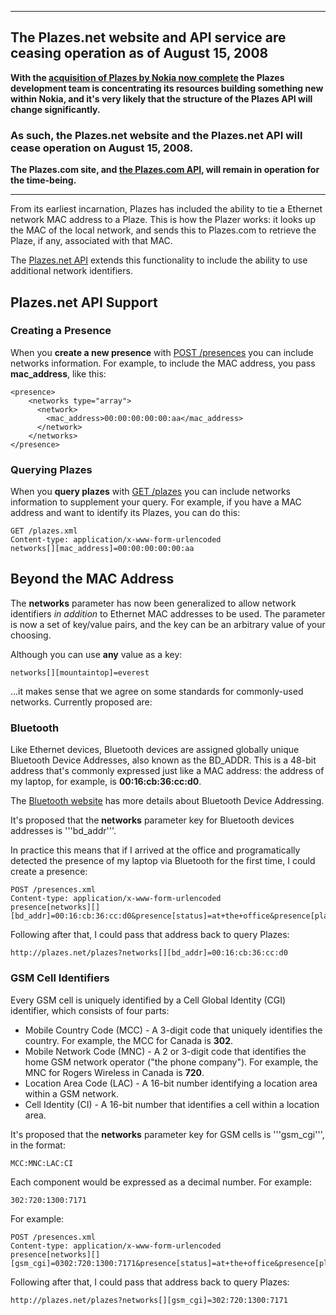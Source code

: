 
---


## The Plazes.net website and API service are ceasing operation as of August 15, 2008 ##

**With the [acquisition of Plazes by Nokia now complete](http://blog.plazes.com/?p=253) the Plazes development team is concentrating its resources building something new within Nokia, and it's very likely that the structure of the Plazes API will change significantly.**

### As such, the Plazes.net website and the Plazes.net API will cease operation on August 15, 2008. ###

**The Plazes.com site, and [the Plazes.com API](http://plazes.com/api/docs), will remain in operation for the time-being.**


---


From its earliest incarnation, Plazes has included the ability to tie a Ethernet network MAC address to a Plaze. This is how the Plazer works: it looks up the MAC of the local network, and sends this to Plazes.com to retrieve the Plaze, if any, associated with that MAC.

The [Plazes.net API](http://plazes.net/doc) extends this functionality to include the ability to use additional network identifiers.

## Plazes.net API Support ##

### Creating a Presence ###

When you **create a new presence** with [POST /presences](http://plazes.net/doc/presences_collection#POST) you can include networks information.  For example, to include the MAC address, you pass **mac\_address**, like this:

```
<presence>
    <networks type="array">
      <network>
        <mac_address>00:00:00:00:00:aa</mac_address>
      </network>
    </networks>
</presence>        
```

### Querying Plazes ###

When you **query plazes** with [GET /plazes](http://plazes.net/doc/plazes_collection#GET) you can include networks information to supplement your query.  For example, if you have a MAC address and want to identify its Plazes, you can do this:

```
GET /plazes.xml
Content-type: application/x-www-form-urlencoded
networks[][mac_address]=00:00:00:00:00:aa
```

## Beyond the MAC Address ##

The **networks** parameter has now been generalized to allow network identifiers _in addition_ to Ethernet MAC addresses to be used.  The parameter is now a set of key/value pairs, and the key can be an arbitrary value of your choosing.

Although you can use **any** value as a key:

```
networks[][mountaintop]=everest
```

...it makes sense that we agree on some standards for commonly-used networks.  Currently proposed are:

### Bluetooth ###

Like Ethernet devices, Bluetooth devices are assigned globally unique Bluetooth Device Addresses, also known as the BD\_ADDR.  This is a 48-bit address that's commonly expressed just like a MAC address: the address of my laptop, for example, is **00:16:cb:36:cc:d0**.

The [Bluetooth website](http://bluetooth.com/Bluetooth/Technology/Works/Architecture__Baseband.htm) has more details about Bluetooth Device Addressing.

It's proposed that the **networks** parameter key for Bluetooth devices addresses is '''bd\_addr'''.

In practice this means that if I arrived at the office and programatically detected the presence of my laptop via Bluetooth for the first time, I could create a presence:

```
POST /presences.xml
Content-type: application/x-www-form-urlencoded
presence[networks][][bd_addr]=00:16:cb:36:cc:d0&presence[status]=at+the+office&presence[plaze_id]=17631
```

Following after that, I could pass that address back to query Plazes:

```
http://plazes.net/plazes?networks[][bd_addr]=00:16:cb:36:cc:d0
```

### GSM Cell Identifiers ###

Every GSM cell is uniquely identified by a Cell Global Identity (CGI) identifier, which consists of four parts:

  * Mobile Country Code (MCC) - A 3-digit code that uniquely identifies the country.  For example, the MCC for Canada is **302**.
  * Mobile Network Code (MNC) - A 2 or 3-digit code that identifies the home GSM network operator ("the phone company").  For example, the MNC for Rogers Wireless in Canada is **720**.
  * Location Area Code (LAC) - A 16-bit number identifying a location area within a GSM network.
  * Cell Identity (CI) - A 16-bit number that identifies a cell within a location area.

It's proposed that the **networks** parameter key for GSM cells is '''gsm\_cgi''', in the format:

```
MCC:MNC:LAC:CI
```

Each component would be expressed as a decimal number.  For example:

```
302:720:1300:7171
```

For example:

```
POST /presences.xml
Content-type: application/x-www-form-urlencoded
presence[networks][][gsm_cgi]=0302:720:1300:7171&presence[status]=at+the+office&presence[plaze_id]=17631
```

Following after that, I could pass that address back to query Plazes:

```
http://plazes.net/plazes?networks[][gsm_cgi]=302:720:1300:7171
```